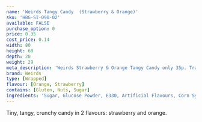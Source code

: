 ```yaml
---
name: 'Weirds Tangy Candy  (Strawberry & Orange)'
sku: 'HBG-SI-090-02'
available: FALSE
purchase_option: 0
price: 0.35
cost_price: 0.14
width: 80
height: 60
depth: 20
weight: 29
meta_description: 'Weirds Strawberry & Orange Tangy Candy only 35p. Traditional sweets and more at Humbugs Confectionery Store. Specialists in satisfying your sweet tooth!'
brand: Weirds
type: [Wrapped]
flavour: [Orange, Strawberry]
contains: [Gluten, Nuts, Sugar]
ingredients: 'Sugar, Glucose Powder, E330, Artificial Flavours, Corn Syrup, Colours: E102, E129, E171. Glazing Agent: E903'
---
```

Tiny, tangy, crunchy candy in 2 flavours: strawberry and orange.
